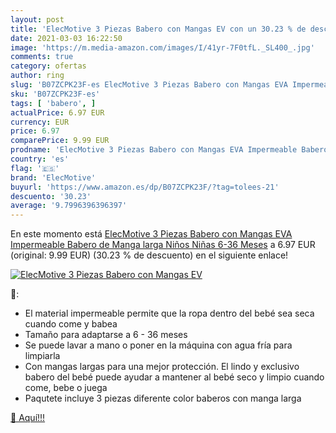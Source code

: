 ```yaml
---
layout: post
title: 'ElecMotive 3 Piezas Babero con Mangas EV con un 30.23 % de descuento'
date: 2021-03-03 16:22:50
image: 'https://m.media-amazon.com/images/I/41yr-7F0tfL._SL400_.jpg'
comments: true
category: ofertas
author: ring
slug: 'B07ZCPK23F-es ElecMotive 3 Piezas Babero con Mangas EVA Impermeable...'
sku: 'B07ZCPK23F-es'
tags: [ 'babero', ]
actualPrice: 6.97 EUR
currency: EUR
price: 6.97
comparePrice: 9.99 EUR
prodname: 'ElecMotive 3 Piezas Babero con Mangas EVA Impermeable Babero de Manga larga Niños Niñas 6-36 Meses'
country: 'es'
flag: '🇪🇸'
brand: 'ElecMotive'
buyurl: 'https://www.amazon.es/dp/B07ZCPK23F/?tag=tolees-21'
descuento: '30.23'
average: '9.7996396396397'
---
```


En este momento está [ElecMotive 3 Piezas Babero con Mangas EVA Impermeable Babero de Manga larga Niños Niñas 6-36 Meses](https://www.amazon.es/dp/B07ZCPK23F/?tag=tolees-21) a 6.97 EUR (original: 9.99 EUR) (30.23 %  de descuento) en el siguiente enlace!

[![ElecMotive 3 Piezas Babero con Mangas EV](https://m.media-amazon.com/images/I/41yr-7F0tfL._SL400_.jpg)](https://www.amazon.es/dp/B07ZCPK23F/?tag=tolees-21)

🔎:

- El material impermeable permite que la ropa dentro del bebé sea seca cuando come y babea
- Tamaño para adaptarse a 6 - 36 meses
- Se puede lavar a mano o poner en la máquina con agua fría para limpiarla
- Con mangas largas para una mejor protección. El lindo y exclusivo babero del bebé puede ayudar a mantener al bebé seco y limpio cuando come, bebe o juega
- Paqutete incluye 3 piezas diferente color baberos con manga larga

[🛒 Aquí!!!](https://www.amazon.es/dp/B07ZCPK23F/?tag=tolees-21)
